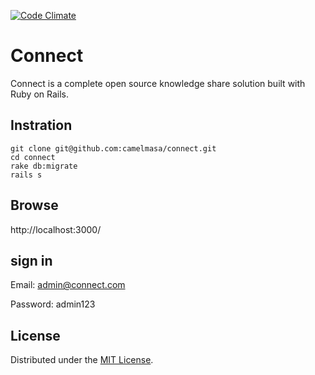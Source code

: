 [![Code Climate](https://codeclimate.com/repos/52b79e4069568073440066b0/badges/ca296142dd8e53e513b1/gpa.png)](https://codeclimate.com/repos/52b79e4069568073440066b0/feed)

Connect
======================
Connect is a complete open source knowledge share solution built with Ruby on Rails.

Instration
------

```
git clone git@github.com:camelmasa/connect.git
cd connect
rake db:migrate
rails s
```

Browse
------

http://localhost:3000/

## sign in

Email: admin@connect.com

Password: admin123

License
----------
Distributed under the [MIT License][mit].

[MIT]: http://www.opensource.org/licenses/mit-license.php

